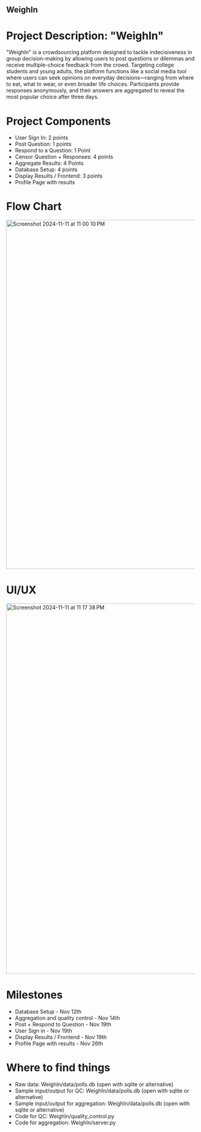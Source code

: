 ## WeighIn

# Project Description: "WeighIn"

"WeighIn" is a crowdsourcing platform designed to tackle indecisiveness in group decision-making by allowing users to post questions or dilemmas and receive multiple-choice feedback from the crowd. Targeting college students and young adults, the platform functions like a social media tool where users can seek opinions on everyday decisions—ranging from where to eat, what to wear, or even broader life choices. Participants provide responses anonymously, and their answers are aggregated to reveal the most popular choice after three days.

# Project Components 
* User Sign In: 2 points
* Post Question: 1 points
* Respond to a Question: 1 Point
* Censor Question + Responses: 4 points
* Aggregate Results: 4 Points
* Database Setup: 4 points
* Display Results / Frontend: 3 points
* Profile Page with results

# Flow Chart

<img width="931" alt="Screenshot 2024-11-11 at 11 00 10 PM" src="https://github.com/user-attachments/assets/d1208bdd-78fd-4fe3-9d98-663426ffd3ca">

# UI/UX
<img width="988" alt="Screenshot 2024-11-11 at 11 17 38 PM" src="https://github.com/user-attachments/assets/f2108a5a-235c-40e2-a71c-f3d86c642822">


# Milestones 
* Database Setup - Nov 12th
* Aggregation and quality control - Nov 14th
* Post + Respond to Question - Nov 19th
* User Sign in - Nov 19th
* Display Results / Frontend - Nov 19th
* Profile Page with results - Nov 26th

# Where to find things
* Raw data: WeighIn/data/polls.db (open with sqlite or alternative) 
* Sample input/output for QC: WeighIn/data/polls.db (open with sqlite or alternative) 
* Sample input/output for aggregation: WeighIn/data/polls.db (open with sqlite or alternative) 
* Code for QC: WeighIn/quality_control.py
* Code for aggregation: WeighIn/server.py
